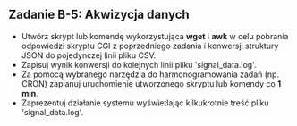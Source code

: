 ## Zadanie B-5: Akwizycja danych
* Utwórz skrypt lub komendę wykorzystująca **wget** i **awk** w celu pobrania odpowiedzi skryptu CGI z poprzedniego zadania i konwersji struktury JSON do pojedynczej linii pliku CSV.
* Zapisuj wynik konwersji do kolejnych linii pliku 'signal_data.log'.
* Za pomocą wybranego narzędzia do harmonogramowania zadań (np. CRON) zaplanuj uruchomienie utworzonego skryptu lub komendy co **1 min**. 
* Zaprezentuj działanie systemu wyświetlając kilkukrotnie treść pliku 'signal_data.log'.
